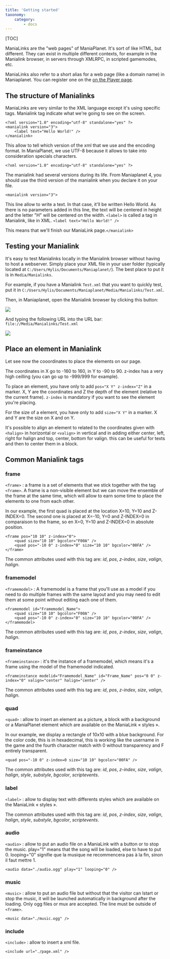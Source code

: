 ```yaml
---
title: 'Getting started'
taxonomy:
    category:
        - docs
---
```


[TOC]

ManiaLinks are the "web pages" of ManiaPlanet. It's sort of like HTML, but different. They can exist in multiple different contexts, for example in the Manialink browser, in servers through XMLRPC, in scripted gamemodes, etc.

ManiaLinks also refer to a short alias for a web page (like a domain name) in Maniaplanet. You can register one on the [on the Player page](https://prod.live.maniaplanet.com/account/manialinks).

## The structure of Manialinks
ManiaLinks are very similar to the XML language except it's using specific tags. Manialink tag indicate what we're going to see on the screen. 

```
<?xml version="1.0" encoding="utf-8" standalone="yes" ?>
<manialink version="3">
    <label text="Hello World!" />
</manialink>
```


This allow to tell which version of the xml that we use and the encoding format. In ManiaPlanet, we use UTF-8 because it allows to take into consideration specials characters.
```
<?xml version="1.0" encoding="utf-8" standalone="yes" ?>
```


The manialink had several versions during its life. From Maniaplanet 4, you should use the third version of the manialink when you declare it on your file.
```
<manialink version="3">
```


This line allow to write a text. In that case, it'll be written Hello World. As there is no parameters added in this line, the text will be centered in height and the letter "H" will be centered on the width. `<label>` is called a tag in Manialink, like in XML.
```<label text="Hello World!" />```

This means that we'll finish our ManiaLink page.```</manialink>```

## Testing your Manialink
It's easy to test Manialinks locally in the Manialink browser without having to host a webserver. Simply place your XML file in your user folder (typically located at `C:/Users/Hylis/Documents/Maniaplanet/`). The best place to put it is in `Media/Manialinks`.

For example, if you have a Manialink `Test.xml` that you want to quickly test, put it in `C:/Users/Hylis/Documents/Maniaplanet/Media/Manialinks/Test.xml`.

Then, in Maniaplanet, open the Manialink browser by clicking this button:

![](browser.png)

And typing the following URL into the URL bar: `file://Media/Manialinks/Test.xml`

![](urlbar.png)

## Place an element in Manialink
Let see now the cooordinates to place the elements on our page.

The coordinates in X go to -160 to 160, in Y to -90 to 90. z-index has a very high ceilling (you can go up to -999/999 for example).

To place an element, you have only to add `pos="X Y" z-index="Z"` in a marker. X, Y are the coordinates and Z the depth of the element (relative to the current frame). `z-index` is mandatory if you want to see the element you're placing.

For the size of a element, you have only to add `size="X Y"` in a marker. X and Y are the size on X and on Y.

It's possible to align an element to related to the coordinates given with `<halign>` in horizontal or `<valign>` in vertical and in adding either center, left, right for halign and top, center, bottom for valign. this can be useful for texts and then to center them in a block.

## Common Manialink tags

### frame
`<frame>` : a frame is a set of elements that we stick together with the tag `<frame>`. A frame is a non-visible element but we can move the ensemble of the frame at the same time, which will allow to earn some time to place the elements to one from each other.

In our example, the first quad is placed at the location X=10, Y=10 and Z-INDEX=0. The second one is placed at X=-10, Y=0 and Z-INDEX=0 in comparaison to the frame, so en X=0, Y=10 and Z-INDEX=0 in absolute position.
```
<frame pos="10 10" z-index="0">
    <quad size="10 10" bgcolor="F00A" />
    <quad pos="-10 0" z-index="0" size="10 10" bgcolor="00FA" />
</frame>
```
The common attributes used with this tag are: *id*, *pos*, *z-index*, *size*, *valign*, *halign*.

### framemodel
`<framemodel>` : A framemodel is a frame that you'll use as a model if you need to do multiple frames with the same layout and you may need to edit them at some point without editing each one of them.
```
<framemodel id="Framemodel_Name">
    <quad size="10 10" bgcolor="F00A" />
    <quad pos="-10 0" z-index="0" size="10 10" bgcolor="00FA" />
</framemodel>
```
The common attributes used with this tag are: *id*, *pos*, *z-index*, *size*, *valign*, *halign*.

### frameinstance
`<frameinstance>` : it's the instance of a framemodel, which means it's a frame using the model of the framemodel indicated.
```
<frameinstance modelid="Framemodel_Name" id="Frame_Name" pos="0 0" z-index="0" valign="center" halign="center" />
```
The common attributes used with this tag are: *id*, *pos*, *z-index*, *size*, *valign*, *halign*.

### quad
`<quad>` : allow to insert an element as a picture, a block with a background or a ManiaPlanet element which are available on the ManiaLink « styles ».

In our example, we display a rectangle of 10x10 with a blue background. For the color code, this is in hexadecimal, this is working like the username in the game and the fourth character match with 0 without transparency and F entirely transparent.
```
<quad pos="-10 0" z-index=0 size="10 10" bgcolor="00FA" />
```
The common attributes used with this tag are: *id*, *pos*, *z-index*, *size*, *valign*, *halign*, *style*, *substyle*, *bgcolor*, *scriptevents*.

### label
`<label>` : allow to display text with differents styles which are available on the ManiaLink « styles ».

The common attributes used with this tag are: *id*, *pos*, *z-index*, *size*, *valign*, *halign*, *style*, *substyle*, *bgcolor*, *scriptevents*.

### audio
`<audio>` : allow to put an audio file on a ManiaLink with a button or to stop the music. play="1" means that the song will be loaded, else to have to put 0.
looping="0" signifie que la musique ne recommencera pas à la fin, sinon il faut mettre 1.
```
<audio data="./audio.ogg" play="1" looping="0" />
```

### music
`<music>` : allow to put an audio file but without that the visitor can lstart or stop the music, it will be launched automatically in background after the loading. Only ogg files or mux are accepted. The line must be outside of `<frame>`.
```
<music data="./music.ogg" />
```

### include
`<include>` : allow to insert a xml file.
```
<include url="./page.xml" />
```

